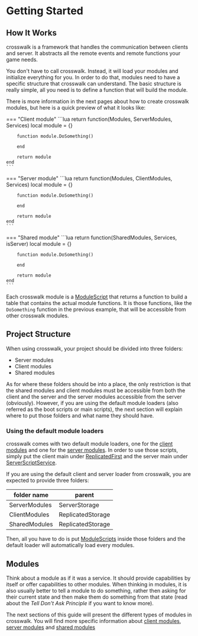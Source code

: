 # Getting Started

## How It Works

crosswalk is a framework that handles the communication between clients and server. It abstracts all the remote events and remote functions your game needs.

You don't have to call crosswalk. Instead, it will load your modules and initialize everything for you. In order to do that, modules need to have a specific structure that crosswalk can understand. The basic structure is really simple, all you need is to define a function that will build the module.

There is more information in the next pages about how to create crosswalk modules, but here is a quick preview of what it looks like:

=== "Client module"
    ```lua
    return function(Modules, ServerModules, Services)
        local module = {}

        function module.DoSomething()

        end

        return module
    end
    ```
=== "Server module"
    ```lua
    return function(Modules, ClientModules, Services)
        local module = {}

        function module.DoSomething()

        end

        return module
    end
    ```
=== "Shared module"
    ```lua
    return function(SharedModules, Services, isServer)
        local module = {}

        function module.DoSomething()

        end

        return module
    end
    ```

Each crosswalk module is a [ModuleScript](https://developer.roblox.com/en-us/api-reference/class/ModuleScript) that returns a function to build a table that contains the actual module functions. It is those functions, like the `DoSomething` function in the previous example, that will be accessible from other crosswalk modules.

## Project Structure

When using crosswalk, your project should be divided into three folders:

  - Server modules
  - Client modules
  - Shared modules

As for where these folders should be into a place, the only restriction is that the shared modules and client modules must be accessible from both the client and the server and the server modules accessible from the server (obviously). However, if you are using the default module loaders (also referred as the boot scripts or main scripts), the next section will explain where to put those folders and what name they should have.

### Using the default module loaders

crosswalk comes with two default module loaders, one for the [client modules](https://gitlab.com/seaofvoices/crosswalk/-/blob/master/src/ClientMain.client.lua) and one for the [server modules](https://gitlab.com/seaofvoices/crosswalk/-/blob/master/src/Main.server.lua). In order to use those scripts, simply put the client main under [ReplicatedFirst](https://developer.roblox.com/en-us/api-reference/class/ReplicatedFirst) and the server main under [ServerScriptService](https://developer.roblox.com/en-us/api-reference/class/ServerScriptService).

If you are using the default client and server loader from crosswalk, you are expected to provide three folders:

| folder name | parent |
| -- | -- |
| ServerModules | ServerStorage |
| ClientModules | ReplicatedStorage |
| SharedModules | ReplicatedStorage |

Then, all you have to do is put [ModuleScripts](https://developer.roblox.com/en-us/api-reference/class/ModuleScript) inside those folders and the default loader will automatically load every modules.

## Modules

Think about a module as if it was a service. It should provide capabilities by itself or offer capabilities to other modules. When thinking in modules, it is also usually better to tell a module to do something, rather then asking for their current state and then make them do something from that state (read about the *Tell Don't Ask Principle* if you want to know more).

The next sections of this guide will present the different types of modules in crosswalk. You will find more specific information about [client modules](ClientModules.md), [server modules](ServerModules.md) and [shared modules](SharedModules.md)
